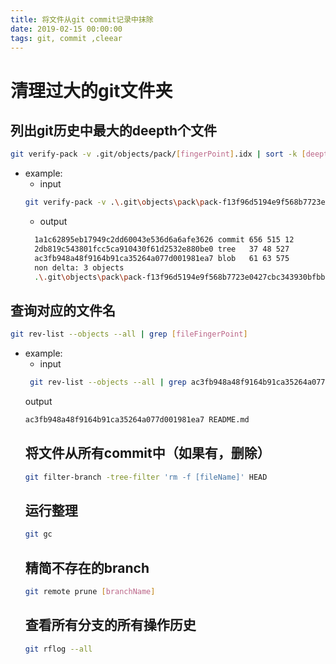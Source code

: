 ```yaml
---
title: 将文件从git commit记录中抹除
date: 2019-02-15 00:00:00
tags: git, commit ,cleear
---
```

# 清理过大的git文件夹
## 列出git历史中最大的deepth个文件
``` bash
git verify-pack -v .git/objects/pack/[fingerPoint].idx | sort -k [deepth] -n | tail -[deepth]
```
* example:
  * input
  ``` bash
  git verify-pack -v .\.git\objects\pack\pack-f13f96d5194e9f568b7723e0427cbc343930bfbb.idx
  ```
  * output
  ```bash
	1a1c62895eb17949c2dd60043e536d6a6afe3626 commit 656 515 12
	2db819c543801fcc5ca910430f61d2532e880be0 tree   37 48 527
	ac3fb948a48f9164b91ca35264a077d001981ea7 blob   61 63 575
	non delta: 3 objects
	.\.git\objects\pack\pack-f13f96d5194e9f568b7723e0427cbc343930bfbb.pack: ok
  ```
## 查询对应的文件名
``` bash
git rev-list --objects --all | grep [fileFingerPoint]
```
* example:
	* input
	``` bash
	 git rev-list --objects --all | grep ac3fb948a48f9164b91ca35264a077d001981ea7
	```
	output
	``` bash
	ac3fb948a48f9164b91ca35264a077d001981ea7 README.md
	```
	## 将文件从所有commit中（如果有，删除）
	``` bash
	git filter-branch -tree-filter 'rm -f [fileName]' HEAD
	```
	## 运行整理
	``` bash
	git gc
	```
	## 精简不存在的branch
	``` bash
	git remote prune [branchName]
	```
	## 查看所有分支的所有操作历史
	``` bash
	git rflog --all
	```
